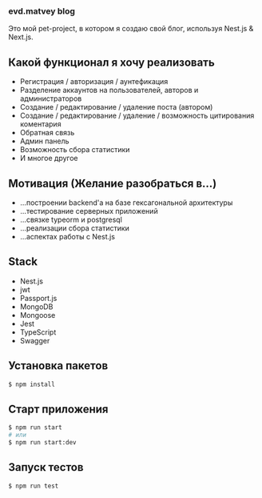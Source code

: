 ### evd.matvey blog

Это мой pet-project, в котором я создаю свой блог, используя Nest.js & Next.js.

## Какой функционал я хочу реализовать

- Регистрация / авторизация / аунтефикация
- Разделение аккаунтов на пользователей, авторов и администраторов
- Создание / редактирование / удаление поста (автором)
- Создание / редактирование / удаление / возможность цитирования коментария
- Обратная связь
- Админ панель
- Возможность сбора статистики
- И многое другое

## Мотивация (Желание разобраться в...)

- ...построении backend'а на базе гексагональной архитектуры
- ...тестирование серверных приложений
- ...связке typeorm и postgresql
- ...реализации сбора статистики
- ...аспектах работы с Nest.js

## Stack

- Nest.js
- jwt
- Passport.js
- MongoDB
- Mongoose
- Jest
- TypeScript
- Swagger

## Установка пакетов

```bash
$ npm install
```

## Старт приложения

```bash
$ npm run start
# или
$ npm run start:dev
```

## Запуск тестов

```bash
$ npm run test
```

